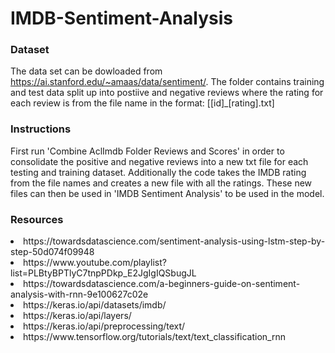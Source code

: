 # IMDB-Sentiment-Analysis

### Dataset
The data set can be dowloaded from https://ai.stanford.edu/~amaas/data/sentiment/.
The folder contains training and test data split up into postiive and negative reviews where the rating for each review is from the file name in the format:
[[id]_[rating].txt]

### Instructions
First run 'Combine AclImdb Folder Reviews and Scores' in order to consolidate the positive and negative reviews into a new txt file for each testing and training dataset. Additionally the code takes the IMDB rating from the file names and creates a new file with all the ratings. These new files can then be used in 'IMDB Sentiment Analysis' 
to be used in the model.

### Resources
<li>https://towardsdatascience.com/sentiment-analysis-using-lstm-step-by-step-50d074f09948
<li>https://www.youtube.com/playlist?list=PLBtyBPTlyC7tnpPDkp_E2JgIgIQSbugJL
<li>https://towardsdatascience.com/a-beginners-guide-on-sentiment-analysis-with-rnn-9e100627c02e
<li>https://keras.io/api/datasets/imdb/
<li>https://keras.io/api/layers/
<li>https://keras.io/api/preprocessing/text/
<li>https://www.tensorflow.org/tutorials/text/text_classification_rnn
